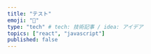 ```yaml
---
title: "テスト"
emoji: "💬"
type: "tech" # tech: 技術記事 / idea: アイデア
topics: ["react", "javascript"]
published: false
---
```

